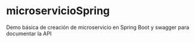 # microservicioSpring
Demo básica de creación de microservicio en Spring Boot y swagger para documentar la API
